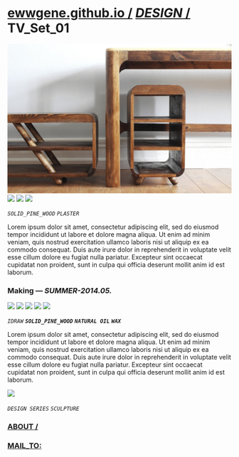 
# [ewwgene.github.io /](https://ewwgene.github.io/) [_DESIGN_ /](https://ewwgene.github.io/DESIGN) TV_Set_01

[![TV_Set_01](/100.jpg)](https://ewwgene.github.io/TV_Set_01/Carousel)<a id="102" href="https://ewwgene.github.io/TV_Set_01/Carousel/#102"><img src="https://ewwgene.github.io/TV_Set_01/102.jpg" height="66"></a> <a id="103" href="https://ewwgene.github.io/TV_Set_01/Carousel/#103"><img src="https://ewwgene.github.io/TV_Set_01/103.jpg" height="66"></a> <a id="111" href="https://ewwgene.github.io/TV_Set_01/Carousel/#111"><img src="https://ewwgene.github.io/TV_Set_01/111.jpg" height="66"></a> <a id="text">&#160;</a>

_`SOLID_PINE_WOOD`_ _`PLASTER`_ 

Lorem ipsum dolor sit amet, consectetur adipiscing elit, sed do eiusmod tempor incididunt ut labore et dolore magna aliqua. Ut enim ad minim veniam, quis nostrud exercitation ullamco laboris nisi ut aliquip ex ea commodo consequat. Duis aute irure dolor in reprehenderit in voluptate velit esse cillum dolore eu fugiat nulla pariatur. Excepteur sint occaecat cupidatat non proident, sunt in culpa qui officia deserunt mollit anim id est laborum.

### Making — _SUMMER-2014.05._
<a id="001m" href="https://ewwgene.github.io/TV_Set_01/Carousel/#001m"><img src="https://ewwgene.github.io/TV_Set_01/Making/001.jpg" height="66"></a> <a id="005m" href="https://ewwgene.github.io/TV_Set_01/Carousel/#005m"><img src="https://ewwgene.github.io/TV_Set_01/Making/005.jpg" height="66"></a> <a id="006m" href="https://ewwgene.github.io/TV_Set_01/Carousel/#006m"><img src="https://ewwgene.github.io/TV_Set_01/Making/006.jpg" height="66"></a> <a id="008m" href="https://ewwgene.github.io/TV_Set_01/Carousel/#008m"><img src="https://ewwgene.github.io/TV_Set_01/Making/008.jpg" height="66"></a> <a id="009m" href="https://ewwgene.github.io/TV_Set_01/Carousel/#009m"><img src="https://ewwgene.github.io/TV_Set_01/Making/009.jpg" height="66"></a>  

_`IDRAW`_  _**`SOLID_PINE_WOOD`**_ _**`NATURAL OIL`**_ _**`WAX`**_ 

Lorem ipsum dolor sit amet, consectetur adipiscing elit, sed do eiusmod tempor incididunt ut labore et dolore magna aliqua. Ut enim ad minim veniam, quis nostrud exercitation ullamco laboris nisi ut aliquip ex ea commodo consequat. Duis aute irure dolor in reprehenderit in voluptate velit esse cillum dolore eu fugiat nulla pariatur. Excepteur sint occaecat cupidatat non proident, sunt in culpa qui officia deserunt mollit anim id est laborum.

<a id="300" href="https://ewwgene.github.io/TV_Set_01/Carousel/#300"><img src="https://ewwgene.github.io/TV_Set_01/300.jpg" height="66"></a> 

_`DESIGN SERIES`_ _`SCULPTURE`_ 
### [ABOUT /](https://ewwgene.github.io/ABOUT)
### [MAIL_TO:](mailto:r0cam@me.com)